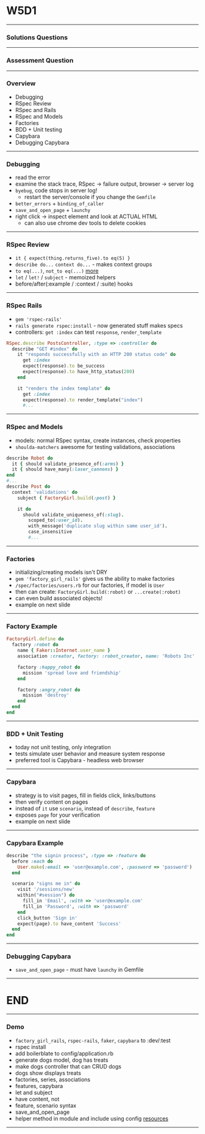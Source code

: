 # W5D1

---

### Solutions Questions

---

### Assessment Question

---

### Overview
+ Debugging
+ RSpec Review
+ RSpec and Rails
+ RSpec and Models
+ Factories
+ BDD + Unit testing
+ Capybara
+ Debugging Capybara

---

### Debugging
+ read the error
+ examine the stack trace, RSpec -> failure output, browser -> server log
+ `byebug`, code stops in server log!
  + restart the server/console if you change the `Gemfile`
+ `better_errors` + `binding_of_caller`
+ `save_and_open_page` + `launchy`
+ right click -> inspect element and look at ACTUAL HTML
  + can also use chrome dev tools to delete cookies

---

### RSpec Review

+ `it { expect(thing.returns_five).to eq(5) }`
+ `describe do...` `context do...` - makes context groups
+ `to eq(...)`, `not_to eq(...)` [more](http://www.rubydoc.info/gems/rspec-expectations/frames)
+ `let` / `let!` / `subject` - memoized helpers
+ before/after(:example / :context / :suite) hooks

---

### RSpec Rails

+ `gem 'rspec-rails'`
+ `rails generate rspec:install` - now generated stuff makes specs
+ controllers: `get :index` can test `response`, `render_template`

```ruby
RSpec.describe PostsController, :type => :controller do
  describe "GET #index" do
    it "responds successfully with an HTTP 200 status code" do
      get :index
      expect(response).to be_success
      expect(response).to have_http_status(200)
    end

    it "renders the index template" do
      get :index
      expect(response).to render_template("index")
      #...
```
---

### RSpec and Models
+ models: normal RSpec syntax, create instances, check properties
+ `shoulda-matchers` awesome for testing validations, associations
```ruby
describe Robot do
  it { should validate_presence_of(:arms) }
  it { should have_many(:laser_cannons) }
end
#...
describe Post do
  context 'validations' do
    subject { FactoryGirl.build(:post) }

    it do
      should validate_uniqueness_of(:slug).
        scoped_to(:user_id).
        with_message('duplicate slug within same user_id').
        case_insensitive
        #...
```
---

### Factories
+ initializing/creating models isn't DRY
+ `gem 'factory_girl_rails'` gives us the ability to make factories
+ `/spec/factories/users.rb` for our factories, if model is `User`
+ then can create: `FactoryGirl.build(:robot)` or `...create(:robot)`
+ can even build associated objects!
+ example on next slide
---

### Factory Example
```ruby
FactoryGirl.define do
  factory :robot do
    name { Faker::Internet.user_name }
    association :creator, factory: :robot_creator, name: 'Robots Inc'

    factory :happy_robot do
      mission 'spread love and friendship'
    end

    factory :angry_robot do
      mission 'destroy'
    end
  end
end
```

---

### BDD + Unit Testing
+ today not unit testing, only integration
+ tests simulate user behavior and measure system response
+ preferred tool is Capybara - headless web browser

---

### Capybara
+ strategy is to visit pages, fill in fields click, links/buttons
+ then verify content on pages
+ instead of `it` use `scenario`, instead of `describe`, `feature`
+ exposes `page` for your verification
+ example on next slide

---

### Capybara Example
```ruby
describe "the signin process", :type => :feature do
  before :each do
    User.make(:email => 'user@example.com', :password => 'password')
  end

  scenario "signs me in" do
    visit '/sessions/new'
    within("#session") do
      fill_in 'Email', :with => 'user@example.com'
      fill_in 'Password', :with => 'password'
    end
    click_button 'Sign in'
    expect(page).to have_content 'Success'
  end
end
```

---

### Debugging Capybara

+ `save_and_open_page` -  must have `launchy` in Gemfile

---

# END

---

### Demo
+ `factory_girl_rails`, `rspec-rails`, `faker`, `capybara` to :dev/:test
+ rspec install
+ add boilerblate to config/application.rb
+ generate dogs model, dog has treats
+ make dogs controller that can CRUD dogs
+ dogs show displays treats
+ factories, series, associations
+ features, capybara
+ let and subject
+ have content, not
+ feature, scenario syntax
+ save_and_open_page
+ helper method in module and include using config
[resources](https://github.com/thoughtbot/guides/tree/master/style/testing)

---
